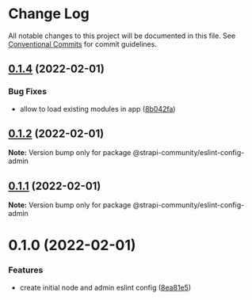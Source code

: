 # Change Log

All notable changes to this project will be documented in this file.
See [Conventional Commits](https://conventionalcommits.org) for commit guidelines.

## [0.1.4](https://github.com/strapi-community/eslint-config/compare/v0.1.3...v0.1.4) (2022-02-01)


### Bug Fixes

* allow to load existing modules in app ([8b042fa](https://github.com/strapi-community/eslint-config/commit/8b042faa4c2f06ae24756f0cef7c0f6b289881ff))





## [0.1.2](https://github.com/strapi-community/eslint-config/compare/v0.1.1...v0.1.2) (2022-02-01)

**Note:** Version bump only for package @strapi-community/eslint-config-admin





## [0.1.1](https://github.com/strapi-community/eslint-config/compare/v0.1.0...v0.1.1) (2022-02-01)

**Note:** Version bump only for package @strapi-community/eslint-config-admin





# 0.1.0 (2022-02-01)


### Features

* create initial node and admin eslint config ([8ea81e5](https://github.com/strapi-community/eslint-config/commit/8ea81e5faa662ad03b7fef6cf09eddcb05329ba7))

